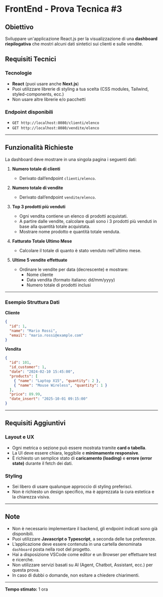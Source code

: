 # FrontEnd - Prova Tecnica #3

## Obiettivo

Sviluppare un'applicazione React.js per la visualizzazione di una **dashboard riepilogativa** che mostri alcuni dati sintetici sui clienti e sulle vendite.

## Requisiti Tecnici

### Tecnologie

- **React** (puoi usare anche **Next.js**)
- Puoi utilizzare librerie di styling a tua scelta (CSS modules, Tailwind, styled-components, ecc.)
- Non usare altre librerie e/o pacchetti

### Endpoint disponibili

- `GET http://localhost:8080/clienti/elenco`
- `GET http://localhost:8080/vendite/elenco`

---

## Funzionalità Richieste

La dashboard deve mostrare in una singola pagina i seguenti dati:

1. **Numero totale di clienti**

   - Derivato dall’endpoint `clienti/elenco`.

2. **Numero totale di vendite**

   - Derivato dall’endpoint `vendite/elenco`.

3. **Top 3 prodotti più venduti**

   - Ogni vendita contiene un elenco di prodotti acquistati.
   - A partire dalle vendite, calcolare quali sono i 3 prodotti più venduti in base alla quantità totale acquistata.
   - Mostrare nome prodotto e quantità totale venduta.

4. **Fatturato Totale Ultimo Mese**

   - Calcolare il totale di quanto è stato venduto nell'ultimo mese.

5. **Ultime 5 vendite effettuate**
   - Ordinare le vendite per data (decrescente) e mostrare:
     - Nome cliente
     - Data vendita (formato italiano: dd/mm/yyyy)
     - Numero totale di prodotti inclusi

---

### Esempio Struttura Dati

**Cliente**

```json
{
  "id": 1,
  "name": "Mario Rossi",
  "email": "mario.rossi@example.com"
}
```

**Vendita**

```json
{
  "id": 101,
  "id_customer": 1,
  "date": "2024-02-10 15:45:00",
  "products": [
    { "name": "Laptop X15", "quantity": 2 },
    { "name": "Mouse Wireless", "quantity": 1 }
  ],
  "price": 89.99,
  "date_insert": "2025-10-01 09:15:00"
}
```

---

## Requisiti Aggiuntivi

### Layout e UX

- Ogni metrica o sezione può essere mostrata tramite **card o tabella**.
- La UI deve essere chiara, leggibile e **minimamente responsive**.
- È richiesto un semplice stato di **caricamento (loading)** e **errore (error state)** durante il fetch dei dati.

### Styling

- Sei libero di usare qualunque approccio di styling preferisci.
- Non è richiesto un design specifico, ma è apprezzata la cura estetica e la chiarezza visiva.

---

## Note

- Non è necessario implementare il backend, gli endpoint indicati sono già disponibili.
- Puoi utilizzare **Javascript o Typescript**, a seconda delle tue preferenze.
- L’applicazione deve essere contenuta in una cartella denominata `dashboard` posta nella root del progetto.
- Hai a disposizione VSCode come editor e un Browser per effettuare test e ricerche.
- Non utilizzare servizi basati su AI (Agent, Chatbot, Assistant, ecc.) per questa prova.
- In caso di dubbi o domande, non esitare a chiedere chiarimenti.

---

**Tempo stimato:** 1 ora
